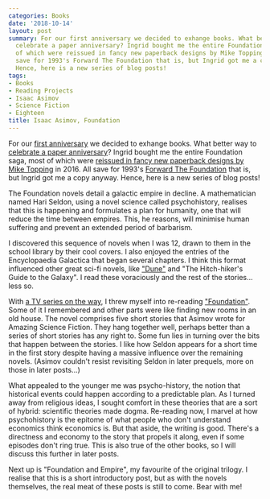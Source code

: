 ```yaml
---
categories: Books
date: '2018-10-14'
layout: post
summary: For our first anniversary we decided to exhange books. What better way to
  celebrate a paper anniversary? Ingrid bought me the entire Foundation saga, most
  of which were reissued in fancy new paperback designs by Mike Topping in 2016. All
  save for 1993's Forward The Foundation that is, but Ingrid got me a copy anyway.
  Hence, here is a new series of blog posts!
tags:
- Books
- Reading Projects
- Isaac Asimov
- Science Fiction
- Eighteen
title: Isaac Asimov, Foundation
---
```


For our [first anniversary](the-same-but-different) we decided to exhange books. What better way to [celebrate a paper anniversary](https://ideas.hallmark.com/articles/anniversary-ideas/anniversary-gifts-by-year/)? Ingrid bought me the entire Foundation saga, most of which were [reissued in fancy new paperback designs by Mike Topping](https://abcoverd.co.uk/archive/designers/topping-mike) in 2016. All save for 1993's [Forward The Foundation](https://www.reddit.com/r/books/comments/7lueju/asimovs_forward_the_foundation_published_in_2016/) that is, but Ingrid got me a copy anyway. Hence, here is a new series of blog posts!

The Foundation novels detail a galactic empire in decline. A mathematician named Hari Seldon, using a novel science called psychohistory, realises that this is happening and formulates a plan for humanity, one that will reduce the time between empires. This, he reasons, will minimise human suffering and prevent an extended period of barbarism.

I discovered this sequence of novels when I was 12, drawn to them in the school library by their cool covers. I also enjoyed the entries of the Encyclopaedia Galactica that began several chapters. I think this format influenced other great sci-fi novels, like ["Dune"](dune) and "The Hitch-hiker's Guide to the Galaxy". I read these voraciously and the rest of the stories... less so.

With [a TV series on the way](https://www.tvweek.com/tvbizwire/2018/08/one-of-the-most-important-sci-fi-works-of-all-time-to-become-tv-series/), I threw myself into re-reading ["Foundation"](https://en.wikipedia.org/wiki/Foundation_(Asimov_novel)). Some of it I remembered and other parts were like finding new rooms in an old house. The novel comprises five short stories that Asimov wrote for Amazing Science Fiction. They hang together well, perhaps better than a series of short stories has any right to. Some fun lies in turning over the bits that happen between the stories. I like how Seldon appears for a short time in the first story despite having a massive influence over the remaining novels. (Asimov couldn't resist revisiting Seldon in later prequels, more on those in later posts...)

What appealed to the younger me was psycho-history, the notion that historical events could happen according to a predictable plan. As I turned away from religious ideas, I sought comfort in these theories that are a sort of hybrid: scientific theories made dogma. Re-reading now, I marvel at how psychohistory is the epitome of what people who don't understand economics think economics is. But that aside, the writing is good. There's a directness and economy to the story that propels it along, even if some episodes don't ring true. This is also true of the other books, so I will discuss this further in later posts.

Next up is "Foundation and Empire", my favourite of the original trilogy. I realise that this is a short introductory post, but as with the novels themselves, the real meat of these posts is still to come. Bear with me!